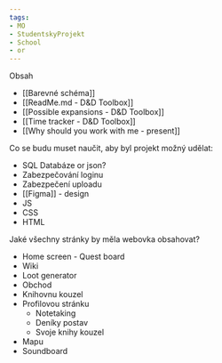 ```yaml
---
tags:
- MO
- StudentskyProjekt
- School
- or
---
```



Obsah
- [[Barevné schéma]]
- [[ReadMe.md - D&D Toolbox]]
- [[Possible expansions - D&D Toolbox]]
- [[Time tracker - D&D Toolbox]]
- [[Why should you work with me - present]]

Co se budu muset naučit, aby byl projekt možný udělat:
- SQL Databáze or json?
- Zabezpečování loginu
- Zabezpečení uploadu
- [[Figma]] - design
- JS
- CSS
- HTML

Jaké všechny stránky by měla webovka obsahovat?
- Home screen - Quest board
- Wiki
- Loot generator
- Obchod
- Knihovnu kouzel
- Profilovou stránku
	- Notetaking
	- Deníky postav
	- Svoje knihy kouzel
- Mapu
- Soundboard
